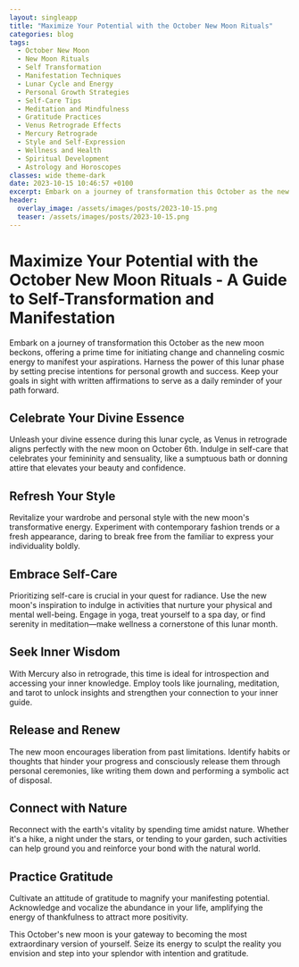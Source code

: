 ```yaml
---
layout: singleapp
title: "Maximize Your Potential with the October New Moon Rituals"
categories: blog
tags:
  - October New Moon
  - New Moon Rituals
  - Self Transformation
  - Manifestation Techniques
  - Lunar Cycle and Energy
  - Personal Growth Strategies
  - Self-Care Tips
  - Meditation and Mindfulness
  - Gratitude Practices
  - Venus Retrograde Effects
  - Mercury Retrograde
  - Style and Self-Expression
  - Wellness and Health
  - Spiritual Development
  - Astrology and Horoscopes
classes: wide theme-dark
date: 2023-10-15 10:46:57 +0100
excerpt: Embark on a journey of transformation this October as the new moon beckons, offering a prime time for initiating change and channeling cosmic energy to manifest your aspirations.
header:
  overlay_image: /assets/images/posts/2023-10-15.png
  teaser: /assets/images/posts/2023-10-15.png
---
```


# Maximize Your Potential with the October New Moon Rituals - A Guide to Self-Transformation and Manifestation

Embark on a journey of transformation this October as the new moon beckons, offering a prime time for initiating change and channeling cosmic energy to manifest your aspirations. Harness the power of this lunar phase by setting precise intentions for personal growth and success. Keep your goals in sight with written affirmations to serve as a daily reminder of your path forward.

## Celebrate Your Divine Essence

Unleash your divine essence during this lunar cycle, as Venus in retrograde aligns perfectly with the new moon on October 6th. Indulge in self-care that celebrates your femininity and sensuality, like a sumptuous bath or donning attire that elevates your beauty and confidence.

## Refresh Your Style

Revitalize your wardrobe and personal style with the new moon's transformative energy. Experiment with contemporary fashion trends or a fresh appearance, daring to break free from the familiar to express your individuality boldly.

## Embrace Self-Care

Prioritizing self-care is crucial in your quest for radiance. Use the new moon's inspiration to indulge in activities that nurture your physical and mental well-being. Engage in yoga, treat yourself to a spa day, or find serenity in meditation—make wellness a cornerstone of this lunar month.

## Seek Inner Wisdom

With Mercury also in retrograde, this time is ideal for introspection and accessing your inner knowledge. Employ tools like journaling, meditation, and tarot to unlock insights and strengthen your connection to your inner guide.

## Release and Renew

The new moon encourages liberation from past limitations. Identify habits or thoughts that hinder your progress and consciously release them through personal ceremonies, like writing them down and performing a symbolic act of disposal.

## Connect with Nature

Reconnect with the earth's vitality by spending time amidst nature. Whether it's a hike, a night under the stars, or tending to your garden, such activities can help ground you and reinforce your bond with the natural world.

## Practice Gratitude

Cultivate an attitude of gratitude to magnify your manifesting potential. Acknowledge and vocalize the abundance in your life, amplifying the energy of thankfulness to attract more positivity.

This October's new moon is your gateway to becoming the most extraordinary version of yourself. Seize its energy to sculpt the reality you envision and step into your splendor with intention and gratitude.
